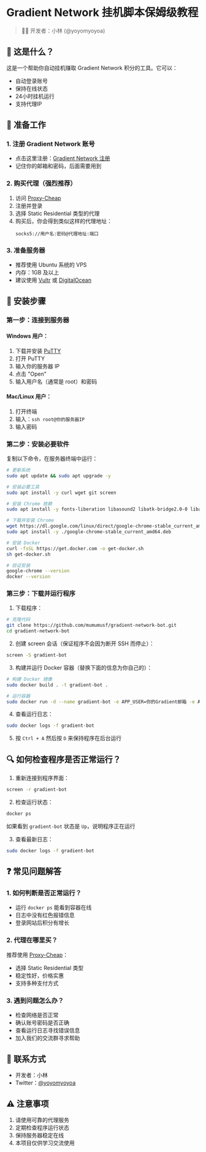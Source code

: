 # Gradient Network 挂机脚本保姆级教程

> 👨‍💻 开发者：小林 (@yoyomyoyoa)

## 🌟 这是什么？

这是一个帮助你自动挂机赚取 Gradient Network 积分的工具。它可以：
- 自动登录账号
- 保持在线状态
- 24小时挂机运行
- 支持代理IP

## 🎯 准备工作

### 1. 注册 Gradient Network 账号
- 点击这里注册：[Gradient Network 注册](https://app.gradient.network/signup?code=VV3TZE)
- 记住你的邮箱和密码，后面需要用到

### 2. 购买代理（强烈推荐）
1. 访问 [Proxy-Cheap](https://app.proxy-cheap.com/r/puD3oz)
2. 注册并登录
3. 选择 Static Residential 类型的代理
4. 购买后，你会得到类似这样的代理地址：
   ```
   socks5://用户名:密码@代理地址:端口
   ```

### 3. 准备服务器
- 推荐使用 Ubuntu 系统的 VPS
- 内存：1GB 及以上
- 建议使用 [Vultr](https://www.vultr.com/) 或 [DigitalOcean](https://www.digitalocean.com/)

## 📝 安装步骤

### 第一步：连接到服务器

#### Windows 用户：
1. 下载并安装 [PuTTY](https://www.putty.org/)
2. 打开 PuTTY
3. 输入你的服务器 IP
4. 点击 "Open"
5. 输入用户名（通常是 root）和密码

#### Mac/Linux 用户：
1. 打开终端
2. 输入：`ssh root@你的服务器IP`
3. 输入密码

### 第二步：安装必要软件

复制以下命令，在服务器终端中运行：
```bash
# 更新系统
sudo apt update && sudo apt upgrade -y

# 安装必要工具
sudo apt install -y curl wget git screen

# 安装 Chrome 依赖
sudo apt install -y fonts-liberation libasound2 libatk-bridge2.0-0 libatk1.0-0 libatspi2.0-0 libcairo2 libcups2 libdbus-1-3 libdrm2 libexpat1 libgbm1 libglib2.0-0 libnspr4 libnss3 libpango-1.0-0 libx11-6 libxcb1 libxcomposite1 libxdamage1 libxext6 libxfixes3 libxkbcommon0 libxrandr2 xdg-utils

# 下载并安装 Chrome
wget https://dl.google.com/linux/direct/google-chrome-stable_current_amd64.deb
sudo apt install -y ./google-chrome-stable_current_amd64.deb

# 安装 Docker
curl -fsSL https://get.docker.com -o get-docker.sh
sh get-docker.sh

# 验证安装
google-chrome --version
docker --version
```

### 第三步：下载并运行程序

1. 下载程序：
```bash
# 克隆代码
git clone https://github.com/mumumusf/gradient-network-bot.git
cd gradient-network-bot
```

2. 创建 screen 会话（保证程序不会因为断开 SSH 而停止）：
```bash
screen -S gradient-bot
```

3. 构建并运行 Docker 容器（替换下面的信息为你自己的）：
```bash
# 构建 Docker 镜像
sudo docker build . -t gradient-bot .

# 运行容器
sudo docker run -d --name gradient-bot -e APP_USER=你的Gradient邮箱 -e APP_PASS=你的Gradient密码 -e PROXY=socks5://代理用户名:代理密码@代理地址:端口 -e DEBUG=true --restart always gradient-bot
```

4. 查看运行日志：
```bash
sudo docker logs -f gradient-bot
```

5. 按 `Ctrl + A` 然后按 `D` 来保持程序在后台运行

## 🔍 如何检查程序是否正常运行？

1. 重新连接到程序界面：
```bash
screen -r gradient-bot
```

2. 检查运行状态：
```bash
docker ps
```
如果看到 `gradient-bot` 状态是 `Up`，说明程序正在运行

3. 查看最新日志：
```bash
sudo docker logs -f gradient-bot
```

## ❓ 常见问题解答

### 1. 如何判断是否正常运行？
- 运行 `docker ps` 能看到容器在线
- 日志中没有红色报错信息
- 登录网站后积分有增长

### 2. 代理在哪里买？
推荐使用 [Proxy-Cheap](https://app.proxy-cheap.com/r/ksvW8Z)：
- 选择 Static Residential 类型
- 稳定性好，价格实惠
- 支持多种支付方式

### 3. 遇到问题怎么办？
- 检查网络是否正常
- 确认账号密码是否正确
- 查看运行日志寻找错误信息
- 加入我们的交流群寻求帮助

## 📱 联系方式

- 开发者：小林
- Twitter：[@yoyomyoyoa](https://twitter.com/yoyomyoyoa)

## ⚠️ 注意事项

1. 请使用可靠的代理服务
2. 定期检查程序运行状态
3. 保持服务器稳定在线
4. 本项目仅供学习交流使用
